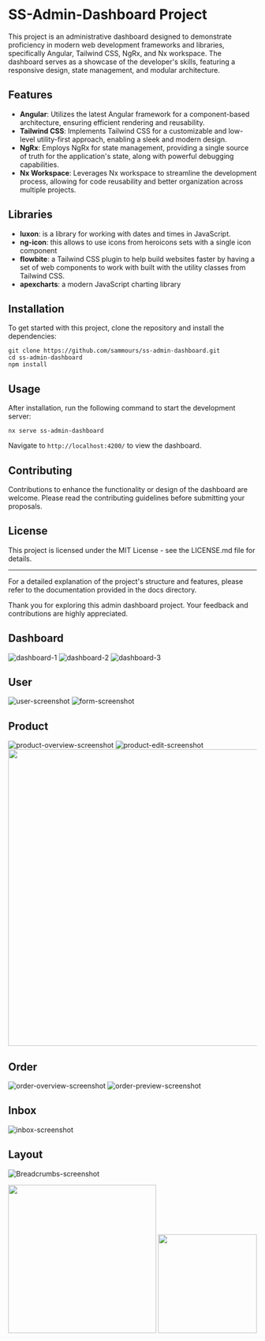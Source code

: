# SS-Admin-Dashboard Project

This project is an administrative dashboard designed to demonstrate proficiency in modern web development frameworks and libraries, specifically Angular, Tailwind CSS, NgRx, and Nx workspace. The dashboard serves as a showcase of the developer's skills, featuring a responsive design, state management, and modular architecture.

## Features

- **Angular**: Utilizes the latest Angular framework for a component-based architecture, ensuring efficient rendering and reusability.
- **Tailwind CSS**: Implements Tailwind CSS for a customizable and low-level utility-first approach, enabling a sleek and modern design.
- **NgRx**: Employs NgRx for state management, providing a single source of truth for the application's state, along with powerful debugging capabilities.
- **Nx Workspace**: Leverages Nx workspace to streamline the development process, allowing for code reusability and better organization across multiple projects.

## Libraries

- **luxon**: is a library for working with dates and times in JavaScript. 
- **ng-icon**: this allows to use icons from heroicons sets with a single icon component
- **flowbite**: a Tailwind CSS plugin to help build websites faster by having a set of web components to work with built with the utility classes from Tailwind CSS.
- **apexcharts**: a modern JavaScript charting library

## Installation

To get started with this project, clone the repository and install the dependencies:

```
git clone https://github.com/sammours/ss-admin-dashboard.git
cd ss-admin-dashboard
npm install
```

## Usage

After installation, run the following command to start the development server:

```
nx serve ss-admin-dashboard
```

Navigate to `http://localhost:4200/` to view the dashboard.

## Contributing

Contributions to enhance the functionality or design of the dashboard are welcome. Please read the contributing guidelines before submitting your proposals.

## License

This project is licensed under the MIT License - see the LICENSE.md file for details.

---

For a detailed explanation of the project's structure and features, please refer to the documentation provided in the docs directory.

Thank you for exploring this admin dashboard project. Your feedback and contributions are highly appreciated.

## Dashboard
 ![dashboard-1](./doc-screenshots/dashboard-1-screenshot.png)
 ![dashboard-2](./doc-screenshots/dashboard-2-screenshot.png)
 ![dashboard-3](./doc-screenshots/dashboard-3-screenshot.png)

## User
 ![user-screenshot](./doc-screenshots/table-screenshot.png)
 ![form-screenshot](./doc-screenshots/form-screenshot.png)

## Product
 ![product-overview-screenshot](./doc-screenshots/product-overview-screenshot.png)
 ![product-edit-screenshot](./doc-screenshots/product-edit-screenshot.png)
  <img src="./doc-screenshots/product-preview-screenshot.png" width=600>

## Order
 ![order-overview-screenshot](./doc-screenshots/order-overview-screenshot.png)
 ![order-preview-screenshot](./doc-screenshots/order-preview-screenshot.png)

## Inbox
 ![inbox-screenshot](./doc-screenshots/inbox-overview-screenshot.png)

## Layout
 ![Breadcrumbs-screenshot](./doc-screenshots/breadcrumbs-screenshot.png)

 <img src="./doc-screenshots/chat-screenshot.png" width=300>
 <img src="./doc-screenshots/sidebar-screenshot.png" width=200>